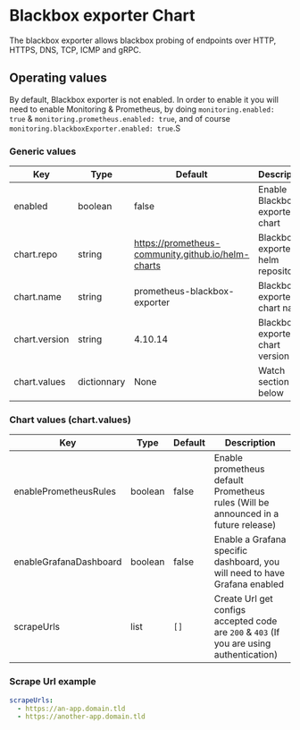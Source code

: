 # Blackbox exporter Chart

The blackbox exporter allows blackbox probing of endpoints over HTTP, HTTPS, DNS, TCP, ICMP and gRPC.

## Operating values

By default, Blackbox exporter is not enabled. In order to enable it you will need to enable Monitoring & Prometheus, by doing `monitoring.enabled: true` & `monitoring.prometheus.enabled: true`, and of course `monitoring.blackboxExporter.enabled: true`.S

### Generic values

| Key | Type | Default | Description |
|-----|------|---------|-------------|
| enabled | boolean | false | Enable Blackbox exporter chart |
| chart.repo | string | <https://prometheus-community.github.io/helm-charts> | Blackbox exporter helm repository |
| chart.name | string | prometheus-blackbox-exporter | Blackbox exporter chart name |
| chart.version | string | 4.10.14 | Blackbox exporter chart version |
| chart.values | dictionnary | None | Watch section below |

### Chart values (chart.values)

| Key | Type | Default | Description |
|-----|------|---------|-------------|
| enablePrometheusRules | boolean | false | Enable prometheus default Prometheus rules (Will be announced in a future release) |
| enableGrafanaDashboard | boolean | false | Enable a Grafana specific dashboard, you will need to have Grafana enabled |
| scrapeUrls | list | `[]` | Create Url get configs accepted code are `200` & `403` (If you are using authentication) |

### Scrape Url example

```yaml
scrapeUrls:
  - https://an-app.domain.tld
  - https://another-app.domain.tld
```
